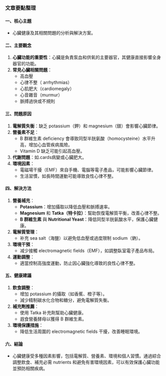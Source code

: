 ### 文章要點整理

#### 一、核心主題
- 心臟健康及其相關問題的分析與解決方案。

#### 二、主要觀念
1. **心臟功能的重要性**：心臟是負責泵血和供氧的主要器官，其健康直接影響全身器官的功能。
2. **常見心臟相關問題**：
   - 高血壓
   - 心律不整（ arrhythmias）
   - 心肌肥大（cardiomegaly）
   - 心音雜音（murmur）
   - 脈搏過快或不規則

#### 三、問題原因
1. **電解質失衡**：缺乏 potassium（鉀）和 magnesium（鎂）會影響心臟節律。
2. **營養素不足**：
   - B 群維生素 deficiency 會導致同型半胱氨酸（homocysteine）水平升高，增加心血管疾病風險。
   - Vitamin D 缺乏可能引起高血壓。
3. **代謝問題**：如.cards病變或心臟肥大。
4. **環境因素**：
   - 電磁場干擾（EMF）來自手機、電腦等電子產品，可能影響心臟節律。
   - 生活習慣，如長時間運動可能導致良性心律不整。

#### 四、解決方法
1. **營養補充**：
   - **Potassium**：增加攝取以降低血壓和脈搏速率。
   - **Magnesium** 和 **Tatka（特卡拉）**：幫助恢復電解質平衡，改善心律不整。
   - **B 群維生素** 與 **Nutritional Yeast**：降低同型半胱氨酸水平，保護心臟健康。
2. **電解質管理**：
   - 补充 sea salt（海鹽）以避免低血壓或過度限制 sodium（鈉）。
3. **環境干預**：
   - 减少接觸 electromagnetic fields（EMF），如調整臥室電子產品布局。
4. **運動調整**：
   - 適當控制高強度運動，防止因心臟強化導致的良性心律不整。

#### 五、健康建議
1. **飲食調整**：
   - 增加 potassium 的攝取（如香蕉、橙子等）。
   - 減少精制碳水化合物和糖分，避免電解質失衡。
2. **補充劑推薦**：
   - 使用 Tatka 补充劑幫助心臟健康。
   - 遐食營養酵母以獲得 B 群維生素。
3. **環境保護措施**：
   - 降低生活周圍的 electromagnetic fields 干擾，改善睡眠環境。

#### 六、結論
- 心臟健康受多種因素影響，包括電解質、營養素、環境和個人習慣。通過綜合調整飲食、補充必需 nutrients 和避免有害環境因素，可以有效保護心臟功能並預防相關疾病。